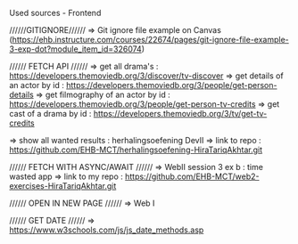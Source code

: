 Used sources - Frontend

//////GITIGNORE//////
=> Git ignore file example on Canvas
(https://ehb.instructure.com/courses/22674/pages/git-ignore-file-example-3-exp-dot?module_item_id=326074)

////// FETCH API //////
=> get all drama's : https://developers.themoviedb.org/3/discover/tv-discover
=> get details of an actor by id : https://developers.themoviedb.org/3/people/get-person-details
=> get filmography of an actor by id : https://developers.themoviedb.org/3/people/get-person-tv-credits
=> get cast of a drama by id : https://developers.themoviedb.org/3/tv/get-tv-credits


=> show all wanted results : herhalingsoefening DevII
    => link to repo : https://github.com/EHB-MCT/herhalingsoefening-HiraTariqAkhtar.git


////// FETCH WITH ASYNC/AWAIT //////
=> WebII session 3 ex b : time wasted app
=> link to my repo : https://github.com/EHB-MCT/web2-exercises-HiraTariqAkhtar.git


////// OPEN IN NEW PAGE //////
=> Web I 

////// GET DATE //////
=> https://www.w3schools.com/js/js_date_methods.asp